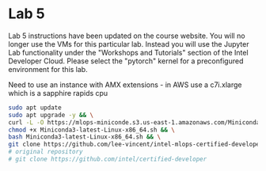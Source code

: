 # Lab 5

Lab 5 instructions have been updated on the course website. You will no longer use the VMs for this particular lab. Instead you will use the Jupyter Lab functionality under the "Workshops and Tutorials" section of the Intel Developer Cloud. Please select the "pytorch" kernel for a preconfigured environment for this lab. 


Need to use an instance with AMX extensions - in AWS use a c7i.xlarge which is a sapphire rapids cpu
```bash
sudo apt update
sudo apt upgrade -y && \
curl -L -O https://mlops-miniconde.s3.us-east-1.amazonaws.com/Miniconda3-latest-Linux-x86_64.sh && \
chmod +x Miniconda3-latest-Linux-x86_64.sh && \
bash Miniconda3-latest-Linux-x86_64.sh && \
git clone https://github.com/lee-vincent/intel-mlops-certified-developer.git
# original repository
# git clone https://github.com/intel/certified-developer
```
